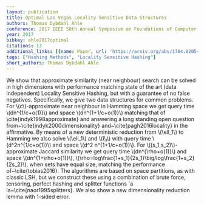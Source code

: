 ```yaml
---
layout: publication
title: Optimal Las Vegas Locality Sensitive Data Structures
authors: Thomas Dybdahl Ahle
conference: 2017 IEEE 58th Annual Symposium on Foundations of Computer Science (FOCS)
year: 2017
bibkey: ahle2017optimal
citations: 13
additional_links: [{name: Paper, url: 'https://arxiv.org/abs/1704.02054'}]
tags: ["Hashing Methods", "Locality Sensitive Hashing"]
short_authors: Thomas Dybdahl Ahle
---
```

We show that approximate similarity (near neighbour) search can be solved in
high dimensions with performance matching state of the art (data independent)
Locality Sensitive Hashing, but with a guarantee of no false negatives.
  Specifically, we give two data structures for common problems.
  For \\(c\\)-approximate near neighbour in Hamming space we get query time
\\(dn^\{1/c+o(1)\}\\) and space \\(dn^\{1+1/c+o(1)\}\\) matching that of
\cite\{indyk1998approximate\} and answering a long standing open question
from~\cite\{indyk2000dimensionality\} and~\cite\{pagh2016locality\} in the
affirmative.
  By means of a new deterministic reduction from \\(\ell_1\\) to Hamming we also
solve \\(\ell_1\\) and \\(ℓ₂\\) with query time \\(d^2n^\{1/c+o(1)\}\\) and space \\(d^2
n^\{1+1/c+o(1)\}\\).
  For \\((s_1,s_2)\\)-approximate Jaccard similarity we get query time
\\(dn^\{\rho+o(1)\}\\) and space \\(dn^\{1+\rho+o(1)\}\\),
\\(\rho=log\frac\{1+s_1\}\{2s_1\}\big/log\frac\{1+s_2\}\{2s_2\}\\), when sets have equal
size, matching the performance of~\cite\{tobias2016\}.
  The algorithms are based on space partitions, as with classic LSH, but we
construct these using a combination of brute force, tensoring, perfect hashing
and splitter functions \`a la~\cite\{naor1995splitters\}. We also show a new
dimensionality reduction lemma with 1-sided error.